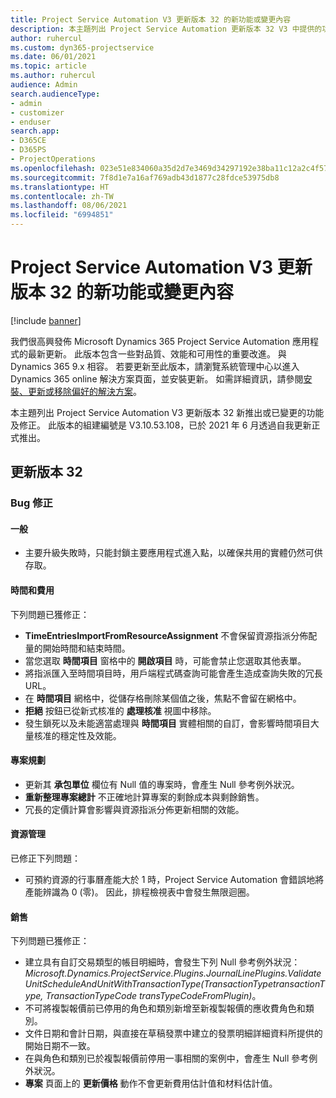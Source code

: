```yaml
---
title: Project Service Automation V3 更新版本 32 的新功能或變更內容
description: 本主題列出 Project Service Automation 更新版本 32 V3 中提供的功能和修正。
author: ruhercul
ms.custom: dyn365-projectservice
ms.date: 06/01/2021
ms.topic: article
ms.author: ruhercul
audience: Admin
search.audienceType:
- admin
- customizer
- enduser
search.app:
- D365CE
- D365PS
- ProjectOperations
ms.openlocfilehash: 023e51e834060a35d2d7e3469d34297192e38ba11c12a2c4f57424213aba44ba
ms.sourcegitcommit: 7f8d1e7a16af769adb43d1877c28fdce53975db8
ms.translationtype: HT
ms.contentlocale: zh-TW
ms.lasthandoff: 08/06/2021
ms.locfileid: "6994851"
---
```

# <a name="whats-new-or-changed-in-project-service-automation-update-release-32-v3"></a>Project Service Automation V3 更新版本 32 的新功能或變更內容

[!include [banner](../includes/psa-now-project-operations.md)]

我們很高興發佈 Microsoft Dynamics 365 Project Service Automation 應用程式的最新更新。 此版本包含一些對品質、效能和可用性的重要改進。 與 Dynamics 365 9.x 相容。 若要更新至此版本，請瀏覽系統管理中心以進入 Dynamics 365 online 解決方案頁面，並安裝更新。 如需詳細資訊，請參閱[安裝、更新或移除偏好的解決方案](/power-platform/admin/install-remove-preferred-solution)。

本主題列出 Project Service Automation V3 更新版本 32 新推出或已變更的功能及修正。 此版本的組建編號是 V3.10.53.108，已於 2021 年 6 月透過自我更新正式推出。

## <a name="update-release-32"></a>更新版本 32

### <a name="bug-fixes"></a>Bug 修正

#### <a name="general"></a>一般

- 主要升級失敗時，只能封鎖主要應用程式進入點，以確保共用的實體仍然可供存取。

#### <a name="time-and-expense"></a>時間和費用

下列問題已獲修正：

- **TimeEntriesImportFromResourceAssignment** 不會保留資源指派分佈配量的開始時間和結束時間。
- 當您選取 **時間項目** 窗格中的 **開啟項目** 時，可能會禁止您選取其他表單。
- 將指派匯入至時間項目時，用戶端程式碼查詢可能會產生造成查詢失敗的冗長 URL。
- 在 **時間項目** 網格中，從儲存格刪除某個值之後，焦點不會留在網格中。
- **拒絕** 按鈕已從新式核准的 **處理核准** 視圖中移除。
- 發生鎖死以及未能適當處理與 **時間項目** 實體相關的自訂，會影響時間項目大量核准的穩定性及效能。

#### <a name="project-planning"></a>專案規劃

- 更新其 **承包單位** 欄位有 Null 值的專案時，會產生 Null 參考例外狀況。
- **重新整理專案總計** 不正確地計算專案的剩餘成本與剩餘銷售。
- 冗長的定價計算會影響與資源指派分佈更新相關的效能。

#### <a name="resource-management"></a>資源管理

已修正下列問題：

- 可預約資源的行事曆產能大於 1 時，Project Service Automation 會錯誤地將產能辨識為 0 (零)。 因此，排程檢視表中會發生無限迴圈。

#### <a name="sales"></a>銷售

下列問題已獲修正：

- 建立具有自訂交易類型的帳目明細時，會發生下列 Null 參考例外狀況：*Microsoft.Dynamics.ProjectService.Plugins.JournalLinePlugins.ValidateUnitScheduleAndUnitWithTransactionType(TransactionTypetransactionType, TransactionTypeCode transTypeCodeFromPlugin)*。
- 不可將複製報價前已停用的角色和類別新增至新複製報價的應收費角色和類別。
- 文件日期和會計日期，與直接在草稿發票中建立的發票明細詳細資料所提供的開始日期不一致。
- 在與角色和類別已於複製報價前停用一事相關的案例中，會產生 Null 參考例外狀況。
- **專案** 頁面上的 **更新價格** 動作不會更新費用估計值和材料估計值。

